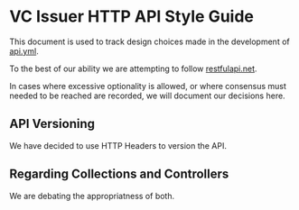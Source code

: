 # VC Issuer HTTP API Style Guide

This document is used to track design choices made in the development of [api.yml](./api.yml).

To the best of our ability we are attempting to follow [restfulapi.net](https://restfulapi.net/).

In cases where excessive optionality is allowed, or where consensus must needed to be reached are recorded, we will document our decisions here.

## API Versioning

We have decided to use HTTP Headers to version the API.

## Regarding Collections and Controllers

We are debating the appropriatness of both.